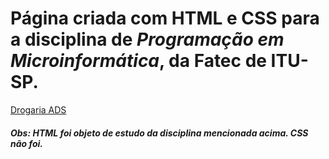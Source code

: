 # Página criada com HTML e CSS para a disciplina de *Programação em Microinformática*, da Fatec de ITU-SP.
[Drogaria ADS](https://teteuser.github.io/drogaria-ads/)
##### Obs: HTML foi objeto de estudo da disciplina mencionada acima. CSS não foi.
 
